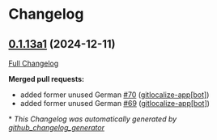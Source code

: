 # Changelog

## [0.1.13a1](https://github.com/OpenVoiceOS/ovos-skill-volume/tree/0.1.13a1) (2024-12-11)

[Full Changelog](https://github.com/OpenVoiceOS/ovos-skill-volume/compare/0.1.12...0.1.13a1)

**Merged pull requests:**

- added former unused German [\#70](https://github.com/OpenVoiceOS/ovos-skill-volume/pull/70) ([gitlocalize-app[bot]](https://github.com/apps/gitlocalize-app))
- added former unused German [\#69](https://github.com/OpenVoiceOS/ovos-skill-volume/pull/69) ([gitlocalize-app[bot]](https://github.com/apps/gitlocalize-app))



\* *This Changelog was automatically generated by [github_changelog_generator](https://github.com/github-changelog-generator/github-changelog-generator)*
